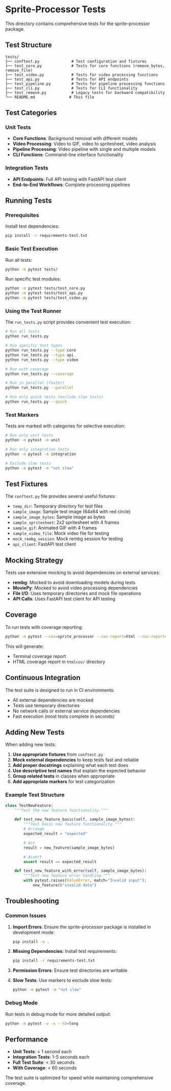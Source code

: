 # Sprite-Processor Tests

This directory contains comprehensive tests for the sprite-processor package.

## Test Structure

```
tests/
├── conftest.py              # Test configuration and fixtures
├── test_core.py             # Tests for core functions (remove_bytes, remove_file)
├── test_video.py            # Tests for video processing functions
├── test_api.py              # Tests for API endpoints
├── test_pipeline.py         # Tests for pipeline processing functions
├── test_cli.py              # Tests for CLI functionality
├── test_remove.py           # Legacy tests for backward compatibility
└── README.md               # This file
```

## Test Categories

### Unit Tests
- **Core Functions**: Background removal with different models
- **Video Processing**: Video to GIF, video to spritesheet, video analysis
- **Pipeline Processing**: Video pipeline with single and multiple models
- **CLI Functions**: Command-line interface functionality

### Integration Tests
- **API Endpoints**: Full API testing with FastAPI test client
- **End-to-End Workflows**: Complete processing pipelines

## Running Tests

### Prerequisites

Install test dependencies:
```bash
pip install -r requirements-test.txt
```

### Basic Test Execution

Run all tests:
```bash
python -m pytest tests/
```

Run specific test modules:
```bash
python -m pytest tests/test_core.py
python -m pytest tests/test_api.py
python -m pytest tests/test_video.py
```

### Using the Test Runner

The `run_tests.py` script provides convenient test execution:

```bash
# Run all tests
python run_tests.py

# Run specific test types
python run_tests.py --type core
python run_tests.py --type api
python run_tests.py --type video

# Run with coverage
python run_tests.py --coverage

# Run in parallel (faster)
python run_tests.py --parallel

# Run only quick tests (exclude slow tests)
python run_tests.py --quick
```

### Test Markers

Tests are marked with categories for selective execution:

```bash
# Run only unit tests
python -m pytest -m unit

# Run only integration tests
python -m pytest -m integration

# Exclude slow tests
python -m pytest -m "not slow"
```

## Test Fixtures

The `conftest.py` file provides several useful fixtures:

- `temp_dir`: Temporary directory for test files
- `sample_image`: Sample test image (64x64 with red circle)
- `sample_image_bytes`: Sample image as bytes
- `sample_spritesheet`: 2x2 spritesheet with 4 frames
- `sample_gif`: Animated GIF with 4 frames
- `sample_video_file`: Mock video file for testing
- `mock_rembg_session`: Mock rembg session for testing
- `api_client`: FastAPI test client

## Mocking Strategy

Tests use extensive mocking to avoid dependencies on external services:

- **rembg**: Mocked to avoid downloading models during tests
- **MoviePy**: Mocked to avoid video processing dependencies
- **File I/O**: Uses temporary directories and mock file operations
- **API Calls**: Uses FastAPI test client for API testing

## Coverage

To run tests with coverage reporting:

```bash
python -m pytest --cov=sprite_processor --cov-report=html --cov-report=term
```

This will generate:
- Terminal coverage report
- HTML coverage report in `htmlcov/` directory

## Continuous Integration

The test suite is designed to run in CI environments:

- All external dependencies are mocked
- Tests use temporary directories
- No network calls or external service dependencies
- Fast execution (most tests complete in seconds)

## Adding New Tests

When adding new tests:

1. **Use appropriate fixtures** from `conftest.py`
2. **Mock external dependencies** to keep tests fast and reliable
3. **Add proper docstrings** explaining what each test does
4. **Use descriptive test names** that explain the expected behavior
5. **Group related tests** in classes when appropriate
6. **Add appropriate markers** for test categorization

### Example Test Structure

```python
class TestNewFeature:
    """Test the new feature functionality."""

    def test_new_feature_basic(self, sample_image_bytes):
        """Test basic new feature functionality."""
        # Arrange
        expected_result = "expected"

        # Act
        result = new_feature(sample_image_bytes)

        # Assert
        assert result == expected_result

    def test_new_feature_with_error(self, sample_image_bytes):
        """Test new feature error handling."""
        with pytest.raises(ValueError, match="Invalid input"):
            new_feature(b"invalid data")
```

## Troubleshooting

### Common Issues

1. **Import Errors**: Ensure the sprite-processor package is installed in development mode:
   ```bash
   pip install -e .
   ```

2. **Missing Dependencies**: Install test requirements:
   ```bash
   pip install -r requirements-test.txt
   ```

3. **Permission Errors**: Ensure test directories are writable

4. **Slow Tests**: Use markers to exclude slow tests:
   ```bash
   python -m pytest -m "not slow"
   ```

### Debug Mode

Run tests in debug mode for more detailed output:
```bash
python -m pytest -v -s --tb=long
```

## Performance

- **Unit Tests**: < 1 second each
- **Integration Tests**: 1-5 seconds each
- **Full Test Suite**: < 30 seconds
- **With Coverage**: < 60 seconds

The test suite is optimized for speed while maintaining comprehensive coverage.
